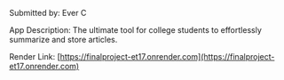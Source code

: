 Submitted by: Ever C

App Description: The ultimate tool for college students to effortlessly summarize and store articles.

Render Link: [https://finalproject-et17.onrender.com](https://finalproject-et17.onrender.com)
